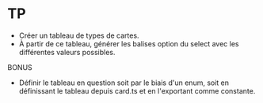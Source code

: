 # TP 

- Créer un tableau de types de cartes. 
- À partir de ce tableau, générer les balises option du select 
avec les différentes valeurs possibles. 

BONUS 

- Définir le tableau en question soit par le biais d'un enum, soit en définissant 
le tableau depuis card.ts et en l'exportant comme constante. 

